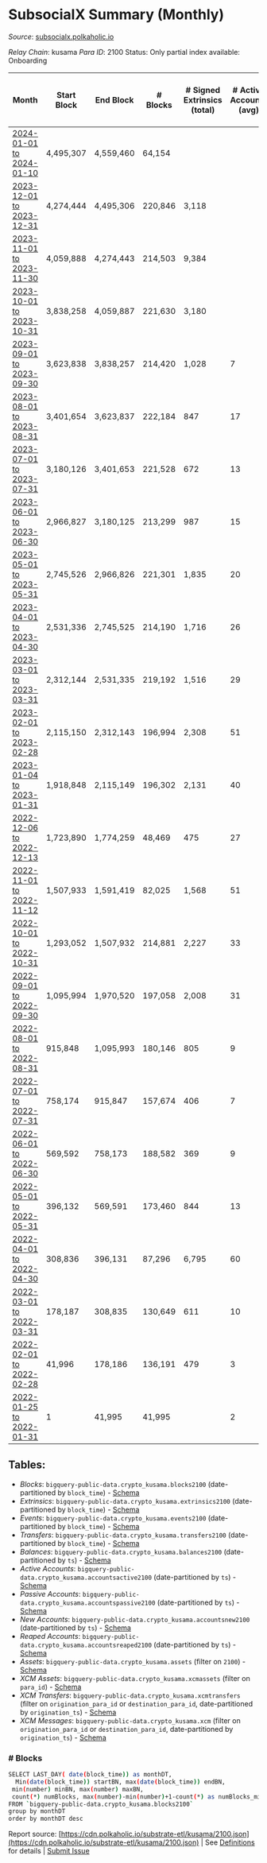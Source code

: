 # SubsocialX Summary (Monthly)

_Source_: [subsocialx.polkaholic.io](https://subsocialx.polkaholic.io)

*Relay Chain*: kusama
*Para ID*: 2100
Status: Only partial index available: Onboarding


| Month | Start Block | End Block | # Blocks | # Signed Extrinsics (total) | # Active Accounts (avg) | # Addresses with Balances (max) | Issues |
| ----- | ----------- | --------- | -------- | --------------------------- | ----------------------- | ------------------------------- | ------ |
| [2024-01-01 to 2024-01-10](/kusama/2100-subsocialx/2024-01-31.md) | 4,495,307 | 4,559,460 | 64,154 |  |  |  | -   |   
| [2023-12-01 to 2023-12-31](/kusama/2100-subsocialx/2023-12-31.md) | 4,274,444 | 4,495,306 | 220,846 | 3,118 |  |  | - 17 (0.01%) |   
| [2023-11-01 to 2023-11-30](/kusama/2100-subsocialx/2023-11-30.md) | 4,059,888 | 4,274,443 | 214,503 | 9,384 |  |  | - 53 (0.02%) |   
| [2023-10-01 to 2023-10-31](/kusama/2100-subsocialx/2023-10-31.md) | 3,838,258 | 4,059,887 | 221,630 | 3,180 |  |  | -   |   
| [2023-09-01 to 2023-09-30](/kusama/2100-subsocialx/2023-09-30.md) | 3,623,838 | 3,838,257 | 214,420 | 1,028 | 7 | 33,790 | -   |   
| [2023-08-01 to 2023-08-31](/kusama/2100-subsocialx/2023-08-31.md) | 3,401,654 | 3,623,837 | 222,184 | 847 | 17 |  | -   |   
| [2023-07-01 to 2023-07-31](/kusama/2100-subsocialx/2023-07-31.md) | 3,180,126 | 3,401,653 | 221,528 | 672 | 13 | 33,788 | -   |   
| [2023-06-01 to 2023-06-30](/kusama/2100-subsocialx/2023-06-30.md) | 2,966,827 | 3,180,125 | 213,299 | 987 | 15 | 33,788 | -   |   
| [2023-05-01 to 2023-05-31](/kusama/2100-subsocialx/2023-05-31.md) | 2,745,526 | 2,966,826 | 221,301 | 1,835 | 20 | 33,770 | -   |   
| [2023-04-01 to 2023-04-30](/kusama/2100-subsocialx/2023-04-30.md) | 2,531,336 | 2,745,525 | 214,190 | 1,716 | 26 | 33,766 | -   |   
| [2023-03-01 to 2023-03-31](/kusama/2100-subsocialx/2023-03-31.md) | 2,312,144 | 2,531,335 | 219,192 | 1,516 | 29 | 33,765 | -   |   
| [2023-02-01 to 2023-02-28](/kusama/2100-subsocialx/2023-02-28.md) | 2,115,150 | 2,312,143 | 196,994 | 2,308 | 51 | 33,762 | -   |   
| [2023-01-04 to 2023-01-31](/kusama/2100-subsocialx/2023-01-31.md) | 1,918,848 | 2,115,149 | 196,302 | 2,131 | 40 | 33,759 | -   |   
| [2022-12-06 to 2022-12-13](/kusama/2100-subsocialx/2022-12-31.md) | 1,723,890 | 1,774,259 | 48,469 | 475 | 27 | 33,750 | -  **BROKEN** (3.77%) |   
| [2022-11-01 to 2022-11-12](/kusama/2100-subsocialx/2022-11-30.md) | 1,507,933 | 1,591,419 | 82,025 | 1,568 | 51 | 33,749 | -  **BROKEN** (1.75%) |   
| [2022-10-01 to 2022-10-31](/kusama/2100-subsocialx/2022-10-31.md) | 1,293,052 | 1,507,932 | 214,881 | 2,227 | 33 | 33,749 | -   |   
| [2022-09-01 to 2022-09-30](/kusama/2100-subsocialx/2022-09-30.md) | 1,095,994 | 1,970,520 | 197,058 | 2,008 | 31 | 33,749 | - 677,469 (77.47%) |   
| [2022-08-01 to 2022-08-31](/kusama/2100-subsocialx/2022-08-31.md) | 915,848 | 1,095,993 | 180,146 | 805 | 9 | 33,748 | -   |   
| [2022-07-01 to 2022-07-31](/kusama/2100-subsocialx/2022-07-31.md) | 758,174 | 915,847 | 157,674 | 406 | 7 | 33,745 | -   |   
| [2022-06-01 to 2022-06-30](/kusama/2100-subsocialx/2022-06-30.md) | 569,592 | 758,173 | 188,582 | 369 | 9 | 33,745 | -   |   
| [2022-05-01 to 2022-05-31](/kusama/2100-subsocialx/2022-05-31.md) | 396,132 | 569,591 | 173,460 | 844 | 13 | 33,743 | -   |   
| [2022-04-01 to 2022-04-30](/kusama/2100-subsocialx/2022-04-30.md) | 308,836 | 396,131 | 87,296 | 6,795 | 60 | 33,743 | -   |   
| [2022-03-01 to 2022-03-31](/kusama/2100-subsocialx/2022-03-31.md) | 178,187 | 308,835 | 130,649 | 611 | 10 | 20,426 | -   |   
| [2022-02-01 to 2022-02-28](/kusama/2100-subsocialx/2022-02-28.md) | 41,996 | 178,186 | 136,191 | 479 | 3 | 12,034 | -   |   
| [2022-01-25 to 2022-01-31](/kusama/2100-subsocialx/2022-01-31.md) | 1 | 41,995 | 41,995 |  | 2 | 1 | -   |   

## Tables:

* _Blocks_: `bigquery-public-data.crypto_kusama.blocks2100` (date-partitioned by `block_time`) - [Schema](/schema/balances.json)
* _Extrinsics_: `bigquery-public-data.crypto_kusama.extrinsics2100` (date-partitioned by `block_time`) - [Schema](/schema/extrinsics.json)
* _Events_: `bigquery-public-data.crypto_kusama.events2100` (date-partitioned by `block_time`) - [Schema](/schema/events.json)
* _Transfers_: `bigquery-public-data.crypto_kusama.transfers2100` (date-partitioned by `block_time`) - [Schema](/schema/transfers.json)
* _Balances_: `bigquery-public-data.crypto_kusama.balances2100` (date-partitioned by `ts`) - [Schema](/schema/balances.json)
* _Active Accounts_: `bigquery-public-data.crypto_kusama.accountsactive2100` (date-partitioned by `ts`) - [Schema](/schema/accountsactive.json)
* _Passive Accounts_: `bigquery-public-data.crypto_kusama.accountspassive2100` (date-partitioned by `ts`) - [Schema](/schema/accountspassive.json)
* _New Accounts_: `bigquery-public-data.crypto_kusama.accountsnew2100` (date-partitioned by `ts`) - [Schema](/schema/accountsnew.json)
* _Reaped Accounts_: `bigquery-public-data.crypto_kusama.accountsreaped2100` (date-partitioned by `ts`) - [Schema](/schema/accountsreaped.json)
* _Assets_: `bigquery-public-data.crypto_kusama.assets` (filter on `2100`) - [Schema](/schema/assets.json)
* _XCM Assets_: `bigquery-public-data.crypto_kusama.xcmassets` (filter on `para_id`) - [Schema](/schema/xcmassets.json)
* _XCM Transfers_: `bigquery-public-data.crypto_kusama.xcmtransfers` (filter on `origination_para_id` or `destination_para_id`, date-partitioned by `origination_ts`) - [Schema](/schema/xcmtransfers.json)
* _XCM Messages_: `bigquery-public-data.crypto_kusama.xcm` (filter on `origination_para_id` or `destination_para_id`, date-partitioned by `origination_ts`) - [Schema](/schema/xcm.json)

### # Blocks
```bash
SELECT LAST_DAY( date(block_time)) as monthDT,
  Min(date(block_time)) startBN, max(date(block_time)) endBN, 
 min(number) minBN, max(number) maxBN, 
 count(*) numBlocks, max(number)-min(number)+1-count(*) as numBlocks_missing 
FROM `bigquery-public-data.crypto_kusama.blocks2100` 
group by monthDT 
order by monthDT desc
```


Report source: [https://cdn.polkaholic.io/substrate-etl/kusama/2100.json](https://cdn.polkaholic.io/substrate-etl/kusama/2100.json) | See [Definitions](/DEFINITIONS.md) for details | [Submit Issue](https://github.com/colorfulnotion/substrate-etl/issues)
